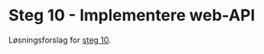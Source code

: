 # Steg 10 - Implementere web-API

Løsningsforslag for [steg 10](https://github.com/nrkno/dotnetskolen/tree/main#steg-10---implementere-web-api).
